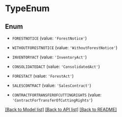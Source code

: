 # TypeEnum


## Enum

* `FORESTNOTICE` (value: `'ForestNotice'`)

* `WITHOUTFORESTNOTICE` (value: `'WithoutForestNotice'`)

* `INVENTORYACT` (value: `'InventoryAct'`)

* `CONSOLIDATEDACT` (value: `'ConsolidatedAct'`)

* `FORESTACT` (value: `'ForestAct'`)

* `SALESCONTRACT` (value: `'SalesContract'`)

* `CONTRACTFORTRANSFEROFCUTTINGRIGHTS` (value: `'ContractForTransferOfCuttingRights'`)

[[Back to Model list]](../README.md#documentation-for-models) [[Back to API list]](../README.md#documentation-for-api-endpoints) [[Back to README]](../README.md)


